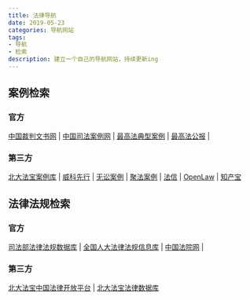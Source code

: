 ```yaml
---
title: 法律导航
date: 2019-05-23 
categories: 导航网站
tags:
- 导航
- 检索
description: 建立一个自己的导航网站，持续更新ing
---
```


## 案例检索
### 官方
[中国裁判文书网](http://wenshu.court.gov.cn/)  |  [中国司法案例网](https://anli.court.gov.cn/static/web/index.html#/index)   |   [最高法典型案例](http://www.court.gov.cn/zixun-gengduo-104.html)  |  [最高法公报](http://gongbao.court.gov.cn/)  | 

### 第三方
[北大法宝案例库](http://www.pkulaw.cn/Case/)  |  [威科先行](https://law.wkinfo.com.cn/)  |  [无讼案例](https://www.itslaw.com/bj)  |  [聚法案例](https://www.jufaanli.com/)  |  [法信](http://www.faxin.cn/index.aspx)  |  [OpenLaw](http://openlaw.cn/)  |  [知产宝](https://www.iphouse.cn/)  

## 法律法规检索
### 官方
[司法部法律法规数据库](http://search.chinalaw.gov.cn/search2.html)  |  [全国人大法律法规信息库](http://law.npc.gov.cn/FLFG/#)  |  [中国法院网](https://www.chinacourt.org/law.shtml)  |
  
  ### 第三方
  [北大法宝中国法律开放平台](http://open.pkulaw.cn/) |  [北大法宝法律数据库](http://www.pkulaw.cn/)

